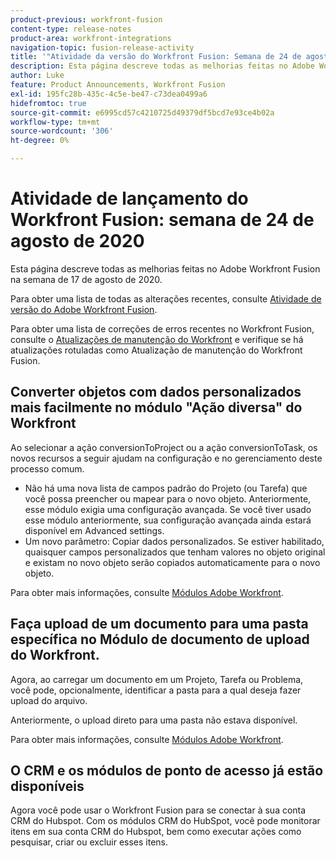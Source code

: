 ```yaml
---
product-previous: workfront-fusion
content-type: release-notes
product-area: workfront-integrations
navigation-topic: fusion-release-activity
title: '"Atividade da versão do Workfront Fusion: Semana de 24 de agosto de 2020'''
description: Esta página descreve todas as melhorias feitas no Adobe Workfront Fusion na semana de 17 de agosto de 2020.
author: Luke
feature: Product Announcements, Workfront Fusion
exl-id: 195fc28b-435c-4c5e-be47-c73dea0499a6
hidefromtoc: true
source-git-commit: e6995cd57c4210725d49379df5bcd7e93ce4b02a
workflow-type: tm+mt
source-wordcount: '306'
ht-degree: 0%

---
```


# Atividade de lançamento do Workfront Fusion: semana de 24 de agosto de 2020

Esta página descreve todas as melhorias feitas no Adobe Workfront Fusion na semana de 17 de agosto de 2020.

Para obter uma lista de todas as alterações recentes, consulte [Atividade de versão do Adobe Workfront Fusion](../../../../../product-announcements/product-releases/fusion-release-activity/fusion-release-activity.md).

Para obter uma lista de correções de erros recentes no Workfront Fusion, consulte o [Atualizações de manutenção do Workfront](https://experienceleague.adobe.com/docs/workfront-known-issues/releases/current-updates.html) e verifique se há atualizações rotuladas como Atualização de manutenção do Workfront Fusion.

## Converter objetos com dados personalizados mais facilmente no módulo &quot;Ação diversa&quot; do Workfront

Ao selecionar a ação conversionToProject ou a ação conversionToTask, os novos recursos a seguir ajudam na configuração e no gerenciamento deste processo comum.

* Não há uma nova lista de campos padrão do Projeto (ou Tarefa) que você possa preencher ou mapear para o novo objeto. Anteriormente, esse módulo exigia uma configuração avançada. Se você tiver usado esse módulo anteriormente, sua configuração avançada ainda estará disponível em Advanced settings.
* Um novo parâmetro: Copiar dados personalizados. Se estiver habilitado, quaisquer campos personalizados que tenham valores no objeto original e existam no novo objeto serão copiados automaticamente para o novo objeto.

Para obter mais informações, consulte [Módulos Adobe Workfront](../../../../../workfront-fusion/apps-and-their-modules/workfront-modules.md).

## Faça upload de um documento para uma pasta específica no Módulo de documento de upload do Workfront.

Agora, ao carregar um documento em um Projeto, Tarefa ou Problema, você pode, opcionalmente, identificar a pasta para a qual deseja fazer upload do arquivo.

Anteriormente, o upload direto para uma pasta não estava disponível.

Para obter mais informações, consulte [Módulos Adobe Workfront](../../../../../workfront-fusion/apps-and-their-modules/workfront-modules.md).

## O CRM e os módulos de ponto de acesso já estão disponíveis

Agora você pode usar o Workfront Fusion para se conectar à sua conta CRM do Hubspot. Com os módulos CRM do HubSpot, você pode monitorar itens em sua conta CRM do Hubspot, bem como executar ações como pesquisar, criar ou excluir esses itens.
